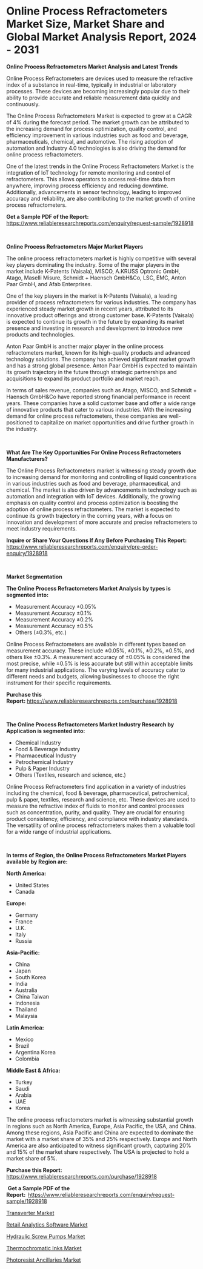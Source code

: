 <p><h1>Online Process Refractometers Market Size, Market Share and Global Market Analysis Report, 2024 - 2031</h1></p><p><strong>Online Process Refractometers Market Analysis and Latest Trends</strong></p>
<p><p>Online Process Refractometers are devices used to measure the refractive index of a substance in real-time, typically in industrial or laboratory processes. These devices are becoming increasingly popular due to their ability to provide accurate and reliable measurement data quickly and continuously.</p><p>The Online Process Refractometers Market is expected to grow at a CAGR of 4% during the forecast period. The market growth can be attributed to the increasing demand for process optimization, quality control, and efficiency improvement in various industries such as food and beverage, pharmaceuticals, chemical, and automotive. The rising adoption of automation and Industry 4.0 technologies is also driving the demand for online process refractometers.</p><p>One of the latest trends in the Online Process Refractometers Market is the integration of IoT technology for remote monitoring and control of refractometers. This allows operators to access real-time data from anywhere, improving process efficiency and reducing downtime. Additionally, advancements in sensor technology, leading to improved accuracy and reliability, are also contributing to the market growth of online process refractometers.</p></p>
<p><strong>Get a Sample PDF of the Report:&nbsp;</strong> <a href="https://www.reliableresearchreports.com/enquiry/request-sample/1928918">https://www.reliableresearchreports.com/enquiry/request-sample/1928918</a></p>
<p>&nbsp;</p>
<p><strong>Online Process Refractometers Major Market Players</strong></p>
<p><p>The online process refractometers market is highly competitive with several key players dominating the industry. Some of the major players in the market include K-Patents (Vaisala), MISCO, A.KRUSS Optronic GmbH, Atago, Maselli Misure, Schmidt + Haensch GmbH&Co, LSC, EMC, Anton Paar GmbH, and Afab Enterprises.</p><p>One of the key players in the market is K-Patents (Vaisala), a leading provider of process refractometers for various industries. The company has experienced steady market growth in recent years, attributed to its innovative product offerings and strong customer base. K-Patents (Vaisala) is expected to continue its growth in the future by expanding its market presence and investing in research and development to introduce new products and technologies.</p><p>Anton Paar GmbH is another major player in the online process refractometers market, known for its high-quality products and advanced technology solutions. The company has achieved significant market growth and has a strong global presence. Anton Paar GmbH is expected to maintain its growth trajectory in the future through strategic partnerships and acquisitions to expand its product portfolio and market reach.</p><p>In terms of sales revenue, companies such as Atago, MISCO, and Schmidt + Haensch GmbH&Co have reported strong financial performance in recent years. These companies have a solid customer base and offer a wide range of innovative products that cater to various industries. With the increasing demand for online process refractometers, these companies are well-positioned to capitalize on market opportunities and drive further growth in the industry.</p></p>
<p>&nbsp;</p>
<p><strong>What Are The Key Opportunities For Online Process Refractometers Manufacturers?</strong></p>
<p><p>The Online Process Refractometers market is witnessing steady growth due to increasing demand for monitoring and controlling of liquid concentrations in various industries such as food and beverage, pharmaceutical, and chemical. The market is also driven by advancements in technology such as automation and integration with IoT devices. Additionally, the growing emphasis on quality control and process optimization is boosting the adoption of online process refractometers. The market is expected to continue its growth trajectory in the coming years, with a focus on innovation and development of more accurate and precise refractometers to meet industry requirements.</p></p>
<p><strong>Inquire or Share Your Questions If Any Before Purchasing This Report:</strong> <a href="https://www.reliableresearchreports.com/enquiry/pre-order-enquiry/1928918">https://www.reliableresearchreports.com/enquiry/pre-order-enquiry/1928918</a></p>
<p>&nbsp;</p>
<p><strong>Market Segmentation</strong></p>
<p><strong>The Online Process Refractometers Market Analysis by types is segmented into:</strong></p>
<p><ul><li>Measurement Accuracy ±0.05%</li><li>Measurement Accuracy ±0.1%</li><li>Measurement Accuracy ±0.2%</li><li>Measurement Accuracy ±0.5%</li><li>Others (±0.3%, etc.)</li></ul></p>
<p><p>Online Process Refractometers are available in different types based on measurement accuracy. These include ±0.05%, ±0.1%, ±0.2%, ±0.5%, and others like ±0.3%. A measurement accuracy of ±0.05% is considered the most precise, while ±0.5% is less accurate but still within acceptable limits for many industrial applications. The varying levels of accuracy cater to different needs and budgets, allowing businesses to choose the right instrument for their specific requirements.</p></p>
<p><strong>Purchase this Report:&nbsp;</strong><a href="https://www.reliableresearchreports.com/purchase/1928918">https://www.reliableresearchreports.com/purchase/1928918</a></p>
<p>&nbsp;</p>
<p><strong>The Online Process Refractometers Market Industry Research by Application is segmented into:</strong></p>
<p><ul><li>Chemical Industry</li><li>Food & Beverage Industry</li><li>Pharmaceutical Industry</li><li>Petrochemical Industry</li><li>Pulp & Paper Industry</li><li>Others (Textiles, research and science, etc.)</li></ul></p>
<p><p>Online Process Refractometers find application in a variety of industries including the chemical, food & beverage, pharmaceutical, petrochemical, pulp & paper, textiles, research and science, etc. These devices are used to measure the refractive index of fluids to monitor and control processes such as concentration, purity, and quality. They are crucial for ensuring product consistency, efficiency, and compliance with industry standards. The versatility of online process refractometers makes them a valuable tool for a wide range of industrial applications.</p></p>
<p>&nbsp;</p>
<p><strong>In terms of Region, the Online Process Refractometers Market Players available by Region are:</strong></p>
<p>
    <p> <strong> North America: </strong>
        <ul>
            <li>United States</li>
            <li>Canada</li>
        </ul>
        </p> 
    <p> <strong> Europe: </strong>
        <ul>
            <li>Germany</li>
            <li>France</li>
            <li>U.K.</li>
            <li>Italy</li>
            <li>Russia</li>
        </ul>
        </p> 
    <p> <strong> Asia-Pacific: </strong>
        <ul>
            <li>China</li>
            <li>Japan</li>
            <li>South Korea</li>
            <li>India</li>
            <li>Australia</li>
            <li>China Taiwan</li>
            <li>Indonesia</li>
            <li>Thailand</li>
            <li>Malaysia</li>
        </ul>
        </p> 
    <p> <strong> Latin America: </strong>
        <ul>
            <li>Mexico</li>
            <li>Brazil</li>
            <li>Argentina Korea</li>
            <li>Colombia</li>
        </ul>
        </p> 
    <p> <strong> Middle East & Africa: </strong>
        <ul>
            <li>Turkey</li>
            <li>Saudi</li>
            <li>Arabia</li>
            <li>UAE</li>
            <li>Korea</li>
        </ul>
    </p>
    </p>
<p><p>The online process refractometers market is witnessing substantial growth in regions such as North America, Europe, Asia Pacific, the USA, and China. Among these regions, Asia Pacific and China are expected to dominate the market with a market share of 35% and 25% respectively. Europe and North America are also anticipated to witness significant growth, capturing 20% and 15% of the market share respectively. The USA is projected to hold a market share of 5%.</p></p>
<p><strong>Purchase this Report: </strong><a href="https://www.reliableresearchreports.com/purchase/1928918">https://www.reliableresearchreports.com/purchase/1928918</a></p>
<p>&nbsp;<strong>Get a Sample PDF of the Report:&nbsp;&nbsp;</strong><a href="https://www.reliableresearchreports.com/enquiry/request-sample/1928918">https://www.reliableresearchreports.com/enquiry/request-sample/1928918</a></p>
<p><strong></strong></p>
<p><p><a href="https://mire-aunt-385.notion.site/Transverter-Market-Research-Report-The-Key-To-Successful-Business-Strategy-Forecasted-for-Period-fr-c5339342ae5345c7bb994cc9f2cc959e">Transverter Market</a></p><p><a href="https://invited-way-688.notion.site/Retail-Analytics-Software-Market-Size-Growth-and-Forecast-from-2024-2031-b80c0d5279d44663bdd7acd2e40990cc">Retail Analytics Software Market</a></p><p><a href="https://butternut-bug-553.notion.site/Hydraulic-Screw-Pumps-Market-Size-Growth-and-Forecast-from-2024-2031-836aed0340c644cdabdb7ccd0c854732">Hydraulic Screw Pumps Market</a></p><p><a href="https://view.publitas.com/reportprime-1/thermochromatic-inks-market-size-furnishes-valuable-information-encompassing-market-share-market-trends-and-projections-spanning-from-2024-to-2031/">Thermochromatic Inks Market</a></p><p><a href="https://view.publitas.com/reportprime-1/photoresist-ancillaries-market-research-report-forecasted-for-period-from-2024-2031-by-market-type-market-application-and-region/">Photoresist Ancillaries Market</a></p></p>